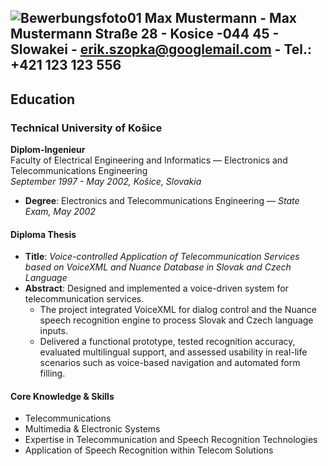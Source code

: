 ![Bewerbungsfoto01](https://github.com/user-attachments/assets/4938e21f-8346-4579-ba61-204f3c002705)
Max Mustermann - Max Mustermann Straße 28 - Kosice -044 45 - Slowakei - erik.szopka@googlemail.com - Tel.: +421 123 123 556
--------------------------------------------------------------------------------------------------------------------------------

## Education

### **Technical University of Košice**  
**Diplom-Ingenieur**  
Faculty of Electrical Engineering and Informatics — Electronics and Telecommunications Engineering  
*September 1997 - May 2002, Košice, Slovakia*

- **Degree**: Electronics and Telecommunications Engineering — *State Exam, May 2002*  

#### Diploma Thesis  
- **Title**: *Voice-controlled Application of Telecommunication Services based on VoiceXML and Nuance Database in Slovak and Czech Language*  
- **Abstract**: Designed and implemented a voice-driven system for telecommunication services.
  - The project integrated VoiceXML for dialog control and the Nuance speech recognition engine to process Slovak and Czech language inputs.
  - Delivered a functional prototype, tested recognition accuracy, evaluated multilingual support, and assessed usability in real-life scenarios such as voice-based navigation and automated form filling.

#### Core Knowledge & Skills
- Telecommunications  
- Multimedia & Electronic Systems  
- Expertise in Telecommunication and Speech Recognition Technologies  
- Application of Speech Recognition within Telecom Solutions
